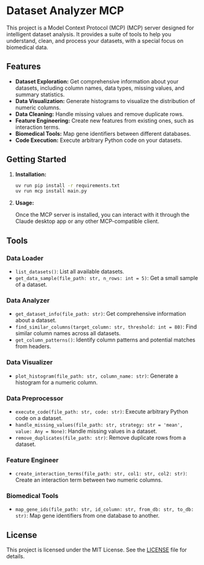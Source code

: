 # Dataset Analyzer MCP

This project is a Model Context Protocol (MCP) (MCP) server designed for intelligent dataset analysis. It provides a suite of tools to help you understand, clean, and process your datasets, with a special focus on biomedical data.

## Features

*   **Dataset Exploration:** Get comprehensive information about your datasets, including column names, data types, missing values, and summary statistics.
*   **Data Visualization:** Generate histograms to visualize the distribution of numeric columns.
*   **Data Cleaning:** Handle missing values and remove duplicate rows.
*   **Feature Engineering:** Create new features from existing ones, such as interaction terms.
*   **Biomedical Tools:** Map gene identifiers between different databases.
*   **Code Execution:** Execute arbitrary Python code on your datasets.

## Getting Started

1.  **Installation:**

    ```bash
    uv run pip install -r requirements.txt
    uv run mcp install main.py
    ```

2.  **Usage:**

    Once the MCP server is installed, you can interact with it through the Claude desktop app or any other MCP-compatible client.

## Tools

### Data Loader

*   `list_datasets()`: List all available datasets.
*   `get_data_sample(file_path: str, n_rows: int = 5)`: Get a small sample of a dataset.

### Data Analyzer

*   `get_dataset_info(file_path: str)`: Get comprehensive information about a dataset.
*   `find_similar_columns(target_column: str, threshold: int = 80)`: Find similar column names across all datasets.
*   `get_column_patterns()`: Identify column patterns and potential matches from headers.

### Data Visualizer

*   `plot_histogram(file_path: str, column_name: str)`: Generate a histogram for a numeric column.

### Data Preprocessor

*   `execute_code(file_path: str, code: str)`: Execute arbitrary Python code on a dataset.
*   `handle_missing_values(file_path: str, strategy: str = 'mean', value: Any = None)`: Handle missing values in a dataset.
*   `remove_duplicates(file_path: str)`: Remove duplicate rows from a dataset.

### Feature Engineer

*   `create_interaction_terms(file_path: str, col1: str, col2: str)`: Create an interaction term between two numeric columns.

### Biomedical Tools

*   `map_gene_ids(file_path: str, id_column: str, from_db: str, to_db: str)`: Map gene identifiers from one database to another.

## License

This project is licensed under the MIT License. See the [LICENSE](LICENSE) file for details.
